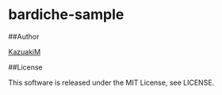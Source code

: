 bardiche-sample
===

##Author

[KazuakiM](https://github.com/KazuakiM/)

##License

This software is released under the MIT License, see LICENSE.
